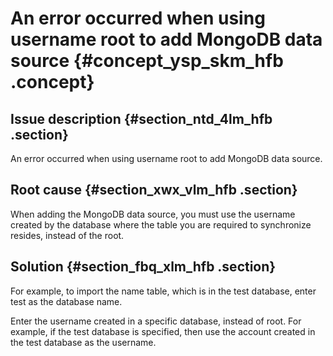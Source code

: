 # An error occurred when using username root to add MongoDB data source {#concept_ysp_skm_hfb .concept}

## Issue description {#section_ntd_4lm_hfb .section}

An error occurred when using username root to add MongoDB data source.

## Root cause {#section_xwx_vlm_hfb .section}

When adding the MongoDB data source, you must use the username created by the database where the table you are required to synchronize resides, instead of the root.

## Solution {#section_fbq_xlm_hfb .section}

For example, to import the name table, which is in the test database, enter test as the database name.

Enter the username created in a specific database, instead of root. For example, if the test database is specified, then use the account created in the test database as the username.

